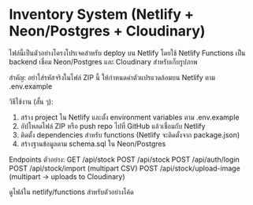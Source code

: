 # Inventory System (Netlify + Neon/Postgres + Cloudinary)

ไฟล์นี้เป็นตัวอย่างโครงโปรเจคสำหรับ deploy บน Netlify โดยใช้ Netlify Functions เป็น backend เชื่อม Neon/Postgres และ Cloudinary สำหรับเก็บรูปภาพ

สำคัญ: อย่าใส่รหัสจริงในไฟล์ ZIP นี้ ให้กำหนดค่าตัวแปรแวดล้อมบน Netlify ตาม .env.example

วิธีใช้งาน (สั้น ๆ):
1. สร้าง project ใน Netlify และตั้ง environment variables ตาม .env.example
2. อัปโหลดไฟล์ ZIP หรือ push repo ไปที่ GitHub แล้วเชื่อมกับ Netlify
3. ติดตั้ง dependencies สำหรับ functions (Netlify จะติดตั้งจาก package.json)
4. สร้างฐานข้อมูลตาม schema.sql ใน Neon/Postgres

Endpoints ตัวอย่าง:
GET  /api/stock
POST /api/stock
POST /api/auth/login
POST /api/stock/import  (multipart CSV)
POST /api/stock/upload-image  (multipart -> uploads to Cloudinary)

ดูไฟล์ใน netlify/functions สำหรับตัวอย่างโค้ด

